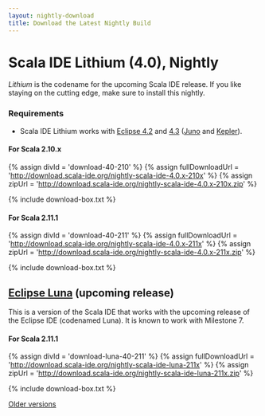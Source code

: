 ```yaml
---
layout: nightly-download
title: Download the Latest Nightly Build
---
```


# Scala IDE Lithium (4.0), Nightly
*Lithium* is the codename for the upcoming Scala IDE release. If you like staying on the cutting edge, make sure to install this nightly.

<!--
## New Features

<div class="row">
  <div class="span13">
    No new major features has been added yet. This section will fill up as additional work is done.
  </div>
</div>
-->

### Requirements

* Scala IDE Lithium works with [Eclipse 4.2][juno] and [4.3][kepler] ([Juno][juno] and [Kepler][kepler]).

#### For Scala 2.10.x

{% assign divId = 'download-40-210' %}
{% assign fullDownloadUrl = 'http://download.scala-ide.org/nightly-scala-ide-4.0.x-210x' %}
{% assign zipUrl = 'http://download.scala-ide.org/nightly-scala-ide-4.0.x-210x.zip' %}

{% include download-box.txt %}

#### For Scala 2.11.1

{% assign divId = 'download-40-211' %}
{% assign fullDownloadUrl = 'http://download.scala-ide.org/nightly-scala-ide-4.0.x-211x' %}
{% assign zipUrl = 'http://download.scala-ide.org/nightly-scala-ide-4.0.x-211x.zip' %}

{% include download-box.txt %}


## [Eclipse Luna][luna] (upcoming release)

This is a version of the Scala IDE that works with the upcoming release of the Eclipse IDE (codenamed Luna). It is known to work with Milestone 7.

#### For Scala 2.11.1

{% assign divId = 'download-luna-40-211' %}
{% assign fullDownloadUrl = 'http://download.scala-ide.org/nightly-scala-ide-luna-211x' %}
{% assign zipUrl = 'http://download.scala-ide.org/nightly-scala-ide-luna-211x.zip' %}

{% include download-box.txt %}


[Older versions](prev-nightlies.html)

[juno]: http://eclipse.org/juno/
[kepler]: http://eclipse.org/kepler/
[luna]: https://projects.eclipse.org/releases/luna
